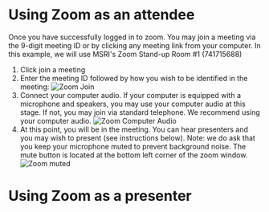 # Using Zoom as an attendee
Once you have successfully logged in to zoom. You may join a meeting via the 9-digit meeting ID or by clicking any meeting link from your computer. In this example, we will use MSRI's Zoom Stand-up Room #1 (741715688)

1. Click join a meeting
1. Enter the meeting ID followed by how you wish to be identified in the meeting:
![Zoom Join](https://s3-us-west-1.amazonaws.com/msri.org/computing/zoom-join.PNG)
1. Connect your computer audio. If your computer is equipped with a microphone and speakers, you may use your computer audio at this stage. If not, you may join via standard telephone. We recommend using your computer audio. 
![Zoom Computer Audio](https://s3-us-west-1.amazonaws.com/msri.org/computing/computer-audio.PNG)
1. At this point, you will be in the meeting. You can hear presenters and you may wish to present (see instructions below). Note: we do ask that you keep your microphone muted to prevent background noise. The mute button is located at the bottom left corner of the zoom window. 
![Zoom muted](https://s3-us-west-1.amazonaws.com/msri.org/computing/zoom-mute.PNG)

# Using Zoom as a presenter 